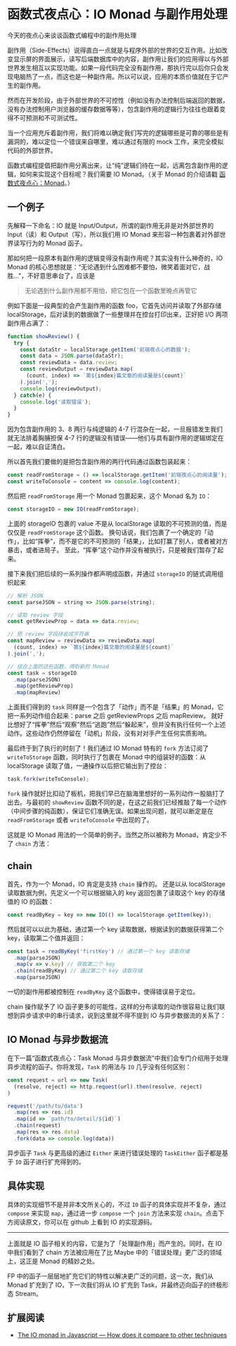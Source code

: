 # 函数式夜点心：IO Monad 与副作用处理

今天的夜点心来谈谈函数式编程中的副作用处理

副作用（Side-Effects）说得直白一点就是与程序外部的世界的交互作用。比如改变显示屏的界面展示，读写后端数据库中的内容，副作用让我们的应用得以与外部世界发生相互以实现功能。如果一段代码完全没有副作用，那执行完以后你只会发现电脑热了一点，而这也是一种副作用。所以可以说，应用的本质价值就在于它产生的副作用。

然而在开发阶段，由于外部世界的不可控性（例如没有办法控制后端返回的数据，没有办法控制用户浏览器的缓存数据等等），包含副作用的逻辑行为往往也跟着变得不可预测和不可测试性。

当一个应用充斥着副作用，我们将难以确定我们写完的逻辑哪些是可靠的哪些是有漏洞的，难以定位一个错误来自哪里，难以通过有限的 mock 工作，来完全模拟代码的外部世界。

函数式编程提倡把副作用分离出来，让“纯”逻辑们待在一起，远离包含副作用的逻辑，如何来实现这个目标呢？我们需要 IO Monad。（关于 Monad 的介绍请戳 [函数式夜点心：Monad](../6/README.md)。）

## 一个例子

先解释一下命名：IO 就是 Input/Output，所谓的副作用无非是对外部世界的 Input（读）和 Output（写），所以我们用 IO Monad 来形容一种包裹着对外部世界读写行为的 Monad 函子。

那如何把一段原本有副作用的逻辑变得没有副作用呢？其实没有什么神奇的，IO Monad 的核心思想就是：“无论遇到什么困难都不要怕，微笑着面对它，战胜..."，不好意思串台了，应该是

> 无论遇到什么副作用都不用怕，把它包在一个函数里晚点再管它

例如下面是一段典型的会产生副作用的函数 foo，它首先访问并读取了外部存储 localStorage，后对读到的数据做了一些整理并在控台打印出来，正好把 I/O 两项副作用占满了：

``` js
function showReview() {
  try {
    const dataStr = localStorage.getItem('前端夜点心的数据');
    const data = JSON.parse(dataStr);
    const reviewData = data.review;
    const reviewOutput = reviewData.map(
      (count, index) => `第${index}篇文章的阅读量是${count}`
    ).join(',');
    console.log(reviewOutput);
  } catch(e) {
    console.log('读取错误');
  }
}
```

因为包含副作用的 3、8 两行与纯逻辑的 4-7 行混杂在一起，一旦报错发生我们就无法排着胸脯担保 4-7 行的逻辑没有错误——他们与具有副作用的逻辑绑定在一起，难以自证清白。

所以首先我们要做的是把包含副作用的两行代码通过函数包装起来：

``` js
const readFromStorage = () => localStorage.getItem('前端夜点心的阅读量');
const writeToConsole = content => console.log(content);
```

然后把 `readFromStorage` 用一个 Monad 包裹起来，这个 Monad 名为 `IO`：

``` js
const storageIO = new IO(readFromStorage);
```

上面的 storageIO 包裹的 value 不是从 localStorage 读取的不可预测的值，而是仅仅是 `readFromStorage` 这个函数。
换句话说，我们包裹了一个确定的「动作」，比如“挥拳”，而不是它的不可预测的「结果」，比如打赢了别人，或者被对方暴击，或者进局子。
至此，“挥拳”这个动作并没有被执行，只是被我们暂存了起来。

接下来我们把后续的一系列操作都声明成函数，并通过 `storageIO` 的链式调用组织起来

``` js
// 解析 JSON
const parseJSON = string => JSON.parse(string);

// 读取 review 字段
const getReviewProp = data => data.review;

// 把 review 字段拼装成字符串
const mapReview = reviewData => reviewData.map(
  (count, index) => `第${index}篇文章的阅读量是${count}`
).join(',');

// 组合上面的这些函数，得到新的 Monad
const task = storageIO
  .map(parseJSON)
  .map(getReviewProp)
  .map(mapReview)
```

上面我们得到的 `task` 同样是一个包含了「动作」而不是「结果」的 Monad，它把一系列动作组合起来：parse 之后 getReviewProps 之后 mapReview。
就好比想好了“挥拳”然后“观察”然后“逃跑”然后“躲起来”，但并没有执行任何一个上述动作。这些动作仍然停留在「动机」阶段，没有对对手产生任何实质影响。

最后终于到了执行的时刻了！我们通过 IO Monad 特有的 `fork` 方法订阅了 `writeToStorage` 函数，同时执行了包裹在 Monad 中的组装好的函数：从 localStorage 读取了值，一通操作以后把它输出到了控台：

``` js
task.fork(writeToConsole);
```

`fork` 操作就好比扣动了板机，把我们早已在脑海里想好的一系列动作一股脑打了出去。与最初的 `showReview` 函数不同的是，在这之前我们已经推敲了每一个动作（中间步骤的纯函数），保证它们准确无误。如果出现问题，就可以断定是在 `readFromStorage` 或者 `writeToConsole` 中出现的了。

这就是 IO Monad 用法的一个简单的例子。当然之所以被称为 Monad，肯定少不了 `chain` 方法：

## chain

首先，作为一个 Monad，IO 肯定是支持 `chain` 操作的。
还是以从 localStorage 读取数据为例，先定义一个可以根据输入的 key 返回包裹了读取这个 key 的存储值的 IO 的函数：

``` js
const readByKey = key => new IO(() => localStorage.getItem(key));
```

然后就可以以此为基础，通过第一个 key 读取数据，根据读到的数据获得第二个 key，读取第二个值并返回：

``` js
const task = readByKey('firstKey') // 通过第一个 key 读取存储
  .map(parseJSON)
  .map(v => v.key) // 获取第二个 key
  .chain(readByKey) // 通过第二个 key 读取存储
  .map(parseJSON)
```

一切的副作用都被控制在 `readByKey` 这个函数中，使得错误易于定位。

chain 操作赋予了 IO 函子更多的可能性，这样的分布读取的动作很容易让我们联想到异步请求中的串行请求，说到这里就不得不提到 IO 与异步数据流的关系了：

## IO Monad 与异步数据流

在下一篇“函数式夜点心：Task Monad 与异步数据流”中我们会专门介绍用于处理异步流程的函子。你将发现，`Task` 的用法与 `IO` 几乎没有任何区别：

``` js
const request = url => new Task(
  (resolve, reject) => http.request(url).then(resolve, reject)
)

request('/path/to/data')
  .map(res => res.id)
  .map(id => `path/to/detail/${id}`)
  .chain(request)
  .map(res => res.data)
  .fork(data => console.log(data))
```

异步函子 `Task` 与更高级的通过 `Either` 来进行错误处理的 `TaskEither` 函子都是基于 `IO` 函子进行扩充得到的。

## 具体实现

具体的实现细节不是并非本文所关心的，不过 `IO` 函子的具体实现并不复杂，通过 `compose` 来实现 `map`，通过进一步 `compose` 一个 `join` 方法来实现 `chain`。点击下方阅读原文，你可以在 github 上看到 IO 的实现源码。

-----

上面就是 IO 函子相关的内容，它是为了「处理副作用」而产生的。同时，在 IO 中我们看到了 chain 方法被应用在了比 Maybe 中的「错误处理」更广泛的领域上，这正是 Monad 的精妙之处。

FP 中的函子一层层地扩充它们的特性以解决更广泛的问题，这一次，我们从 Monad 扩充到了 IO，下一次我们将从 IO 扩充到 Task，并最终迈向函子的终极形态 Stream。

## 扩展阅读

- [The IO monad in Javascript — How does it compare to other techniques](https://medium.com/@magnusjt/the-io-monad-in-javascript-how-does-it-compare-to-other-techniques-124ef8a35b63)
